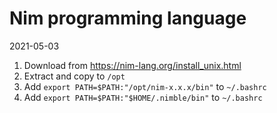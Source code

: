 # Nim programming language

2021-05-03

1. Download from https://nim-lang.org/install_unix.html
2. Extract and copy to `/opt`
3. Add `export PATH=$PATH:"/opt/nim-x.x.x/bin"` to `~/.bashrc`
4. Add `export PATH=$PATH:"$HOME/.nimble/bin"` to `~/.bashrc`
